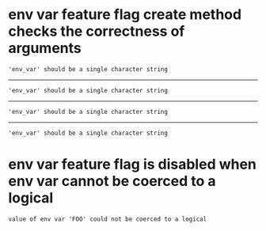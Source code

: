 # env var feature flag create method checks the correctness of arguments

    'env_var' should be a single character string

---

    'env_var' should be a single character string

---

    'env_var' should be a single character string

---

    'env_var' should be a single character string

# env var feature flag is disabled when env var cannot be coerced to a logical

    value of env var 'FOO' could not be coerced to a logical

